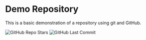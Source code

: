 # Demo Repository

This is a basic demonstration of a repository using git and GitHub.

![GitHub Repo Stars](https://img.shields.io/github/stars/ngawa-tafe/demo-repo?style=for-the-badge)
![GitHub Last Commit](https://img.shields.io/github/last-commit/ngawa-tafe/demo-repo?style=for-the-badge)